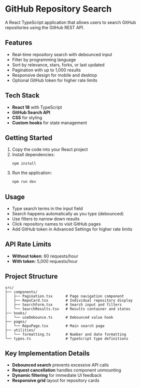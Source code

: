 # GitHub Repository Search

A React TypeScript application that allows users to search GitHub repositories using the GitHub REST API.

## Features

- Real-time repository search with debounced input
- Filter by programming language
- Sort by relevance, stars, forks, or last updated
- Pagination with up to 1,000 results
- Responsive design for mobile and desktop
- Optional GitHub token for higher rate limits

## Tech Stack

- **React 18** with TypeScript
- **GitHub Search API**
- **CSS** for styling
- **Custom hooks** for state management

## Getting Started

1. Copy the code into your React project
2. Install dependencies:
   ```bash
   npm install
   ```
3. Run the application:
   ```bash
   npm run dev
   ```

## Usage

- Type search terms in the input field
- Search happens automatically as you type (debounced)
- Use filters to narrow down results
- Click repository names to visit GitHub pages
- Add GitHub token in Advanced Settings for higher rate limits

## API Rate Limits

- **Without token**: 60 requests/hour
- **With token**: 5,000 requests/hour

## Project Structure

```
src/
├── components/
│   ├── Pagination.tsx      # Page navigation component
│   ├── RepoCard.tsx        # Individual repository display
│   ├── SearchForm.tsx      # Search input and filters
│   └── SearchResults.tsx   # Results container and states
├── hooks/
│   └── useDebounce.ts      # Debounced value hook
├── pages/
│   └── RepoPage.tsx        # Main search page
├── utilities/
│   └── formatting.ts       # Number and date formatting
└── types.ts                # TypeScript type definitions
```

## Key Implementation Details

- **Debounced search** prevents excessive API calls
- **Request cancellation** handles component unmounting
- **Dynamic filtering** for immediate UI feedback
- **Responsive grid** layout for repository cards